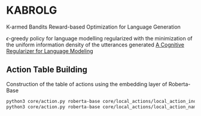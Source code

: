 # KABROLG
K-armed Bandits Reward-based Optimization for Language Generation

$\epsilon$-greedy policy for language modelling regularized with the minimization of the uniform information density of the utterances generated [A Cognitive Regularizer for Language Modeling](https://arxiv.org/abs/2105.07144)

## Action Table Building
Construction of the table of actions using the embedding layer of Roberta-Base
```sh
python3 core/action.py roberta-base core/local_actions/local_action_index.csv --name=index
python3 core/action.py roberta-base core/local_actions/local_action_name.csv --name=name
```
